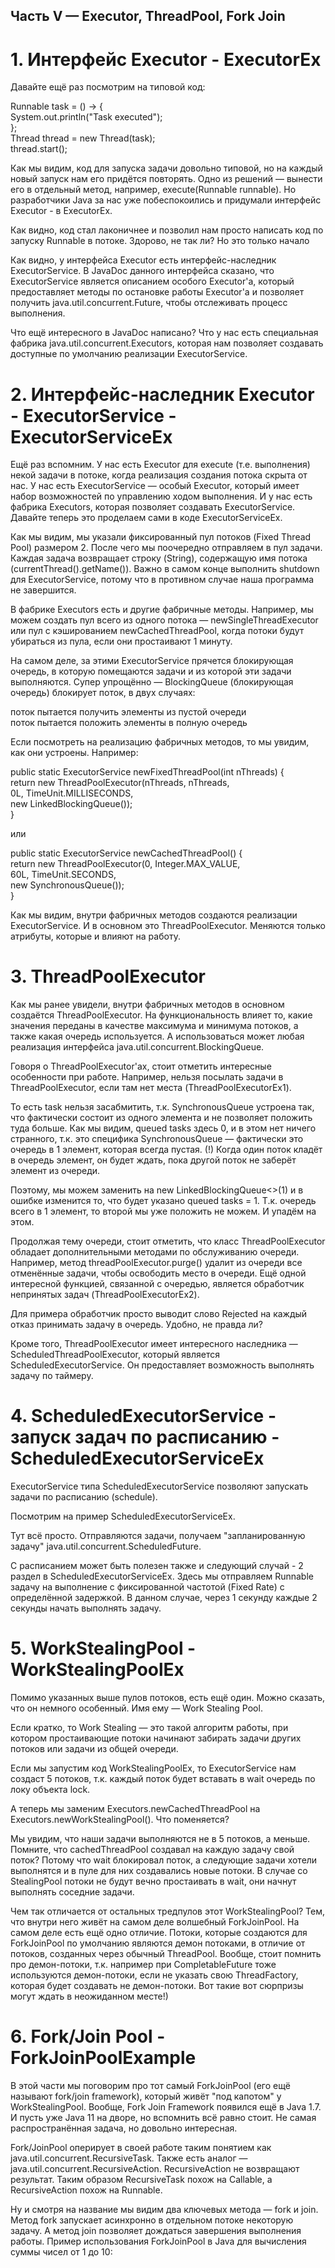 ## Часть V — Executor, ThreadPool, Fork Join

# 1. Интерфейс Executor - ExecutorEx

Давайте ещё раз посмотрим на типовой код:



Runnable task = () -> {<br />
System.out.println("Task executed");<br />
};<br />
Thread thread = new Thread(task);<br />
thread.start();<br />

Как мы видим, код для запуска задачи довольно типовой, но на каждый новый запуск нам его придётся повторять. Одно из решений — вынести его в отдельный метод, например, execute(Runnable runnable). Но разработчики Java за нас уже побеспокоились и придумали интерфейс Executor - в ExecutorEx.

Как видно, код стал лаконичнее и позволил нам просто написать код по запуску Runnable в потоке. Здорово, не так ли? Но это только начало

Как видно, у интерфейса Executor есть интерфейс-наследник ExecutorService. В JavaDoc данного интерфейса сказано, что ExecutorService является описанием особого Executor'а, который предоставляет методы по остановке работы Executor'а и позволяет получить java.util.concurrent.Future, чтобы отслеживать процесс выполнения.

Что ещё интересного в JavaDoc написано? Что у нас есть специальная фабрика java.util.concurrent.Executors, которая нам позволяет создавать доступные по умолчанию реализации ExecutorService.

# 2. Интерфейс-наследник Executor - ExecutorService  - ExecutorServiceEx

Ещё раз вспомним. У нас есть Executor для execute (т.е. выполнения) некой задачи в потоке, когда реализация создания потока скрыта от нас. У нас есть ExecutorService — особый Executor, который имеет набор возможностей по управлению ходом выполнения. И у нас есть фабрика Executors, которая позволяет создавать ExecutorService. Давайте теперь это проделаем сами в коде ExecutorServiceEx.

Как мы видим, мы указали фиксированный пул потоков (Fixed Thread Pool) размером 2. После чего мы поочередно отправляем в пул задачи. Каждая задача возвращает строку (String), содержащую имя потока (currentThread().getName()). Важно в самом конце выполнить shutdown для ExecutorService, потому что в противном случае наша программа не завершится.

В фабрике Executors есть и другие фабричные методы. Например, мы можем создать пул всего из одного потока — newSingleThreadExecutor или пул с кэшированием newCachedThreadPool, когда потоки будут убираться из пула, если они простаивают 1 минуту.

На самом деле, за этими ExecutorService прячется блокирующая очередь, в которую помещаются задачи и из которой эти задачи выполняются. Супер упрощённо — BlockingQueue (блокирующая очередь) блокирует поток, в двух случаях:

поток пытается получить элементы из пустой очереди<br />
поток пытается положить элементы в полную очередь

Если посмотреть на реализацию фабричных методов, то мы увидим, как они устроены. Например:

public static ExecutorService newFixedThreadPool(int nThreads) {<br />
return new ThreadPoolExecutor(nThreads, nThreads,<br />
0L, TimeUnit.MILLISECONDS,<br />
new LinkedBlockingQueue<Runnable>());<br />
}<br />

или

public static ExecutorService newCachedThreadPool() {<br />
return new ThreadPoolExecutor(0, Integer.MAX_VALUE,<br />
60L, TimeUnit.SECONDS,<br />
new SynchronousQueue<Runnable>());<br />
}<br />

Как мы видим, внутри фабричных методов создаются реализации ExecutorService. И в основном это ThreadPoolExecutor. Меняются только атрибуты, которые и влияют на работу.

# 3. ThreadPoolExecutor

Как мы ранее увидели, внутри фабричных методов в основном создаётся ThreadPoolExecutor. На функциональность влияет то, какие значения переданы в качестве максимума и минимума потоков, а также какая очередь используется. А использоваться может любая реализация интерфейса java.util.concurrent.BlockingQueue.

Говоря о ThreadPoolExecutor'ах, стоит отметить интересные особенности при работе. Например, нельзя посылать задачи в ThreadPoolExecutor, если там нет места (ThreadPoolExecutorEx1).

То есть task нельзя засабмитить, т.к. SynchronousQueue устроена так, что фактически состоит из одного элемента и не позволяет положить туда больше. Как мы видим, queued tasks здесь 0, и в этом нет ничего странного, т.к. это специфика SynchronousQueue — фактически это очередь в 1 элемент, которая всегда пустая. (!) Когда один поток кладёт в очередь элемент, он будет ждать, пока другой поток не заберёт элемент из очереди.

Поэтому, мы можем заменить на new LinkedBlockingQueue<>(1) и в ошибке изменится то, что будет указано queued tasks = 1. Т.к. очередь всего в 1 элемент, то второй мы уже положить не можем. И упадём на этом.

Продолжая тему очереди, стоит отметить, что класс ThreadPoolExecutor обладает дополнительными методами по обслуживанию очереди. Например, метод threadPoolExecutor.purge() удалит из очереди все отменённые задачи, чтобы освободить место в очереди. Ещё одной интересной функцией, связанной с очередью, является обработчик непринятых задач (ThreadPoolExecutorEx2).

Для примера обработчик просто выводит слово Rejected на каждый отказ принимать задачу в очередь. Удобно, не правда ли?

Кроме того, ThreadPoolExecutor имеет интересного наследника — ScheduledThreadPoolExecutor, который является ScheduledExecutorService. Он предоставляет возможность выполнять задачу по таймеру.

# 4. ScheduledExecutorService - запуск задач по расписанию - ScheduledExecutorServiceEx

ExecutorService типа ScheduledExecutorService позволяют запускать задачи по расписанию (schedule).

Посмотрим на пример ScheduledExecutorServiceEx.

Тут всё просто. Отправляются задачи, получаем "запланированную задачу" java.util.concurrent.ScheduledFuture.

С расписанием может быть полезен также и следующий случай - 2 раздел в ScheduledExecutorServiceEx. Здесь мы отправляем Runnable задачу на выполнение с фиксированной частотой (Fixed Rate) с определённой задержкой. В данном случае, через 1 секунду каждые 2 секунды начать выполнять задачу.

# 5. WorkStealingPool - WorkStealingPoolEx

Помимо указанных выше пулов потоков, есть ещё один. Можно сказать, что он немного особенный. Имя ему — Work Stealing Pool.

Если кратко, то Work Stealing — это такой алгоритм работы, при котором простаивающие потоки начинают забирать задачи других потоков или задачи из общей очереди.

Если мы запустим код WorkStealingPoolEx, то ExecutorService нам создаст 5 потоков, т.к. каждый поток будет вставать в wait очередь по локу объекта lock.

А теперь мы заменим Executors.newCachedThreadPool на Executors.newWorkStealingPool(). Что поменяется?

Мы увидим, что наши задачи выполняются не в 5 потоков, а меньше. Помните, что cachedThreadPool создавал на каждую задачу свой поток? Потому что wait блокировал поток, а следующие задачи хотели выполнятся и в пуле для них создавались новые потоки. В случае со StealingPool потоки не будут вечно простаивать в wait, они начнут выполнять соседние задачи.

Чем так отличается от остальных тредпулов этот WorkStealingPool? Тем, что внутри него живёт на самом деле волшебный ForkJoinPool. На самом деле есть ещё одно отличие. Потоки, которые создаются для ForkJoinPool по умолчанию являются демон потоками, в отличие от потоков, созданных через обычный ThreadPool. Вообще, стоит помнить про демон-потоки, т.к. например при CompletableFuture тоже используются демон-потоки, если не указать свою ThreadFactory, которая будет создавать не демон-потоки. Вот такие вот сюрпризы могут ждать в неожиданном месте!)

# 6. Fork/Join Pool - ForkJoinPoolExample

В этой части мы поговорим про тот самый ForkJoinPool (его ещё называют fork/join framework), который живёт "под капотом" у WorkStealingPool. Вообще, Fork Join Framework появился ещё в Java 1.7. И пусть уже Java 11 на дворе, но вспомнить всё равно стоит. Не самая распространённая задача, но довольно интересная.

Fork/JoinPool оперирует в своей работе таким понятием как java.util.concurrent.RecursiveTask. Также есть аналог — java.util.concurrent.RecursiveAction. RecursiveAction не возвращают результат. Таким образом RecursiveTask похож на Callable, а RecursiveAction похож на Runnable.

Ну и смотря на название мы видим два ключевых метода — fork и join. Метод fork запускает асинхронно в отдельном потоке некоторую задачу. А метод join позволяет дождаться завершения выполнения работы.
Пример использования ForkJoinPool в Java для вычисления суммы чисел от 1 до 10:


